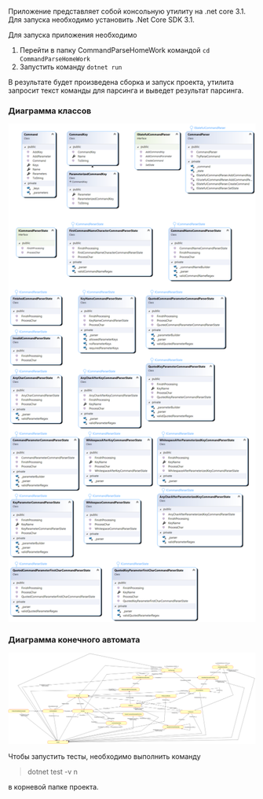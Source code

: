 Приложение представляет собой консольную утилиту на .net core 3.1. Для запуска необходимо установить .Net Core SDK 3.1.

Для запуска приложения необходимо
1. Перейти в папку CommandParseHomeWork командой `cd CommandParseHomeWork`
2. Запустить команду `dotnet run`

В результате будет произведена сборка и запуск проекта, утилита запросит текст команды для парсинга и выведет результат парсинга.

### Диаграмма классов
![Диаграмма классов](/CommandParseHomeWork/ClassDiagram1.png?raw=true)

### Диаграмма конечного автомата
![Диаграмма конечного автомата](/CommandParseHomeWork/StateMachine.png?raw=true)

Чтобы запустить тесты, необходимо выполнить команду
> dotnet test -v n

в корневой папке проекта.
